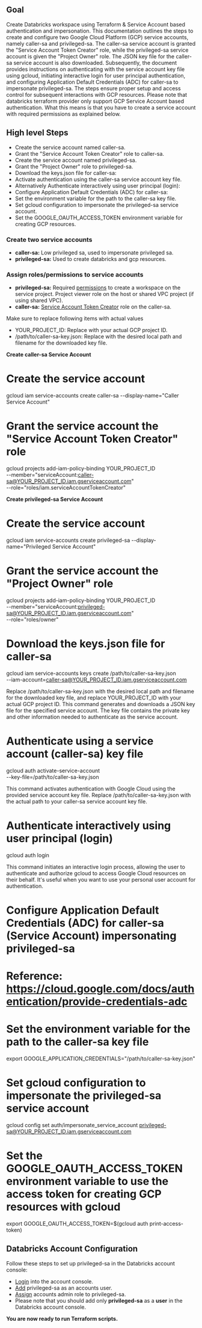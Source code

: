 ## Goal

Create Databricks workspace using Terraform & Service Account based authentication and impersonation.
This documentation outlines the steps to create and configure two Google Cloud Platform (GCP) service accounts, namely caller-sa and privileged-sa. The caller-sa service account is granted the "Service Account Token Creator" role, while the privileged-sa service account is given the "Project Owner" role. The JSON key file for the caller-sa service account is also downloaded. Subsequently, the document provides instructions on authenticating with the service account key file using gcloud, initiating interactive login for user principal authentication, and configuring Application Default Credentials (ADC) for caller-sa to impersonate privileged-sa. The steps ensure proper setup and access control for subsequent interactions with GCP resources.
Please note that databricks terraform provider only support GCP Service Account based authentication. What this means is that
you have to create a service account with required permissions as explained below.

## High level Steps

- Create the service account named caller-sa.
- Grant the "Service Account Token Creator" role to caller-sa.
- Create the service account named privileged-sa.
- Grant the "Project Owner" role to privileged-sa.
- Download the keys.json file for caller-sa:
- Activate authentication using the caller-sa service account key file.
- Alternatively Authenticate interactively using user principal (login):
- Configure Application Default Credentials (ADC) for caller-sa:
- Set the environment variable for the path to the caller-sa key file.
- Set gcloud configuration to impersonate the privileged-sa service account.
- Set the GOOGLE_OAUTH_ACCESS_TOKEN environment variable for creating GCP resources.

### Create two service accounts

- **caller-sa:** Low privileged sa, used to impersonate privileged sa.
- **privileged-sa:** Used to create databricks and gcp resources.

### Assign roles/permissions to service accounts

- **privileged-sa:** Required [permissions](https://docs.gcp.databricks.com/administration-guide/cloud-configurations/gcp/permissions.html#required-permissions-for-the-workspace-creator) to create a workspace on the service project. Project viewer role on the host or shared VPC project (if using shared VPC).
- **caller-sa:** [Service Account Token Creator](https://cloud.google.com/iam/docs/understanding-roles#iam.serviceAccountTokenCreator) role on the caller-sa.

Make sure to replace following items with actual values

- YOUR_PROJECT_ID: Replace with your actual GCP project ID.
- /path/to/caller-sa-key.json: Replace with the desired local path and filename for the downloaded key file.


**Create caller-sa Service Account**

# Create the service account
gcloud iam service-accounts create caller-sa --display-name="Caller Service Account"

# Grant the service account the "Service Account Token Creator" role
gcloud projects add-iam-policy-binding YOUR_PROJECT_ID \
    --member="serviceAccount:caller-sa@YOUR_PROJECT_ID.iam.gserviceaccount.com" \
    --role="roles/iam.serviceAccountTokenCreator"

**Create privileged-sa Service Account**

# Create the service account
gcloud iam service-accounts create privileged-sa --display-name="Privileged Service Account"

# Grant the service account the "Project Owner" role
gcloud projects add-iam-policy-binding YOUR_PROJECT_ID \
    --member="serviceAccount:privileged-sa@YOUR_PROJECT_ID.iam.gserviceaccount.com" \
    --role="roles/owner"

# Download the keys.json file for caller-sa
gcloud iam service-accounts keys create /path/to/caller-sa-key.json \
    --iam-account=caller-sa@YOUR_PROJECT_ID.iam.gserviceaccount.com

Replace /path/to/caller-sa-key.json with the desired local path and filename for the downloaded key file, and replace YOUR_PROJECT_ID with your actual GCP project ID. This command generates and downloads a JSON key file for the specified service account. The key file contains the private key and other information needed to authenticate as the service account.

# Authenticate using a service account (caller-sa) key file
gcloud auth activate-service-account \
    --key-file=/path/to/caller-sa-key.json

This command activates authentication with Google Cloud using the provided service account key file. Replace /path/to/caller-sa-key.json with the actual path to your caller-sa service account key file.


# Authenticate interactively using user principal (login)
gcloud auth login

This command initiates an interactive login process, allowing the user to authenticate and authorize gcloud to access Google Cloud resources on their behalf. It's useful when you want to use your personal user account for authentication.

# Configure Application Default Credentials (ADC) for caller-sa (Service Account) impersonating privileged-sa
# Reference: https://cloud.google.com/docs/authentication/provide-credentials-adc

# Set the environment variable for the path to the caller-sa key file
export GOOGLE_APPLICATION_CREDENTIALS="/path/to/caller-sa-key.json"

# Set gcloud configuration to impersonate the privileged-sa service account
gcloud config set auth/impersonate_service_account privileged-sa@YOUR_PROJECT_ID.iam.gserviceaccount.com

# Set the GOOGLE_OAUTH_ACCESS_TOKEN environment variable to use the access token for creating GCP resources with gcloud
export GOOGLE_OAUTH_ACCESS_TOKEN=$(gcloud auth print-access-token)

## Databricks Account Configuration

Follow these steps to set up privileged-sa in the Databricks account console:

- [Login](https://docs.gcp.databricks.com/administration-guide/users-groups/users.html#manage-users-in-your-account) into the account console.
- [Add](https://docs.gcp.databricks.com/administration-guide/users-groups/users.html#add-users-to-your-account-using-the-account-console) privileged-sa as an accounts user.
- [Assign](https://docs.gcp.databricks.com/administration-guide/users-groups/users.html#assign-account-admin-roles-to-a-user) accounts admin role to privileged-sa.
- Please note that you should add only **privileged-sa** as a **user** in the Databricks account console.

**You are now ready to run Terraform scripts.**